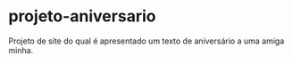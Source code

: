 # projeto-aniversario
 Projeto de site do qual é apresentado um texto de aniversário a uma amiga minha.
